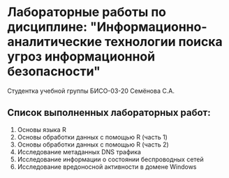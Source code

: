 # Лабораторные работы по дисциплине: "Информационно-аналитические технологии поиска угроз информационной безопасности"

Студентка учебной группы БИСО-03-20 Cемёнова С.А.

## Список выполненных лабораторных работ:
  1. Основы языка R
  2. Основы обработки данных с помощью R (часть 1)
  3. Основы обработки данных с помощью R (часть 2)
  4. Исследование метаданных DNS трафика
  5. Исследование информации о состоянии беспроводных сетей
  6. Исследование вредоносной активности в домене Windows
